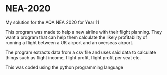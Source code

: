 # NEA-2020
My solution for the AQA NEA 2020 for Year 11


This program was made to help a new airline with their flight planning. They want a program that can help them calculate the likely profitability of running a
flight between a UK airport and an overseas airport.

The program extracts data from a csv file and uses said data to calculate things such as flight income, flight profit, flight profit per seat etc.

This was coded using the python programming language
